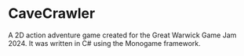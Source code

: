 # CaveCrawler
A 2D action adventure game created for the Great Warwick Game Jam 2024.
It was written in C# using the Monogame framework.
